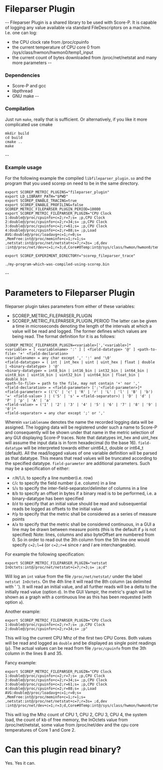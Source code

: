 # Fileparser Plugin
--
Fileparser Plugin is a shared library to be used with Score-P. It is capable of logging any value available via standard FileDescriptors on a machine. I.e. one can log:
* the CPU clock rate from /proc/cpuinfo
* the current temperature of CPU core 0 from /sys/class/hwmon/hwmon0/temp1_input
* the current count of bytes downloaded from /proc/net/netstat
and many more parameters
--
### Dependencies
* Score-P and gcc
* libpthread
* GNU make
--
### Compilation

Just run `make`, really that is sufficient.
Or alternatively, if you like it more complicated use cmake
```
mkdir build
cd build
cmake ..
make
```
--
### Example usage
For the following example the compiled `libfileparser_plugin.so` and the program that you used scorep on need to be in the same directory.
```
export SCOREP_METRIC_PLUGINS="fileparser_plugin"
export LD_LIBRARY_PATH="$PWD"
export SCOREP_ENABLE_TRACING=true
export SCOREP_ENABLE_PROFILING=false
SCOREP_METRIC_FILEPARSER_PLUGIN_PERIOD=10000
export SCOREP_METRIC_FILEPARSER_PLUGIN="CPU Clock 1:double@/proc/cpuinfo+c=2;r=7;s= ;p,CPU Clock 2:double@/proc/cpuinfo+c=2;r=34;s= ;p,CPU Clock 3:double@/proc/cpuinfo+c=2;r=61;s= ;p,CPU Clock 4:double@/proc/cpuinfo+c=2;r=88;s= ;p,Load AVG:double@/proc/loadavg+c=1;r=0;s= ,MemFree:int@/proc/meminfo+c=1;r=1;s= ,netstat:int@/proc/net/netstat+c=7;r=3s= ;d,dev    :int@/proc/net/dev+c=1;r=3;d,Core#0Temp:int@/sys/class/hwmon/hwmon0/temp1_input+c=0;r=0;p,Core#1Temp:int@/sys/class/hwmon/hwmon1/temp1_input+;p"

export SCOREP_EXPERIMENT_DIRECTORY="scorep_fileparser_trace"

./my-program-which-was-compiled-using-scorep.bin
```
--
# Parameters to Fileparser Plugin
fileparser plugin takes parameters from either of these variables:
* SCOREP_METRIC_FILEPARSER_PLUGIN
* SCOREP_METRIC_FILEPARSER_PLUGIN_PERIOD
The latter can be given a time in microseconds denoting the length of the intervals at which a value will be read and logged.
The former defines which values are being read. The format definition for it is as follows:

```
SCOREP_METRIC_FILEPARSER_PLUGIN=<variable>[','<variable>]*
<variable> = [ <variablename> ':' ] [ <field-datatype> '@' ] <path-to-file> '+' <field-declaration>
<variablename> = any char except ',' ':' and '\0'
<field-datatype> = ( int | int_hex | uint | uint_hex | float | double | <binary-datatype> ) '@'
<binary-datatype> = int8_bin | int16_bin | int32_bin | int64_bin | uint8_bin | uint16_bin | uint32_bin | uint64_bin | float_bin | double_bin
<path-to-file> = path to the file, may not contain '+' nor ','
<field-declaration> = <field-parameter> [';'<field-parameter>]*
<field-parameter> = (('C' | 'c' | 'R' | 'r' | 'L' | 'l' | 'B' | 'b')  '=' <field-value> ) | ('S' | 's' = <field-separator>) | 'D' | 'd' | 'P' | 'p' | 'A' | 'a'
<field-value> = ('1' | '2' | '3' | '4' | '5' | '6' | '7' | '8' | '9' | '0')*
<field-separator> = any char except ';' or ','
```
Wherein `variablename` denotes the name the recorded logging data will be assigned. The logging data will be registered under such a name to Score-P and consequently will be shown under that name in the metric selection of any GUI displaying Score-P traces.
Note that datatypes int_hex and uint_hex will assume the input data is in form hexadecimal (to the base 16).
`field-datatype` will be interpreted towards either uint64_t, double or int64_t (default). All the read/logged values of one variable definition will be parsed as that datatype. This means that read values will be truncated according to the specified datatype.
`field-parameter` are additional parameters. Such may be a specification of either:
* `r`/`R`/`l`/`L` to specify a line number(i.e. row)
* `C`/`c` to specify the field number (i.e. column) in a line
* `S`/`s` to specify the inter-field-separator/delimiter of columns in a line
* `B`/`b` to specify an offset in bytes if a binary read is to be performed, i.e. a binary-datatype has been specified
* `D`/`d` to specify that an initial value should be read and subsequential reads be logged as offsets to the initial value
* `P`/`p` to specify that the metric shall be considered as a series of measure points
* `A`/`a` to specify that the metric shall be considered continuous, in a GUI a line may be drawn between measure points (this is the default if `p` is not specified)
Note: lines, columns and also byteOffset are numbered from 0. So in order to read out the 3th column from the 5th line one would specify `c=2;l=4` (or `c=2;r=4` since *r* and *l* are interchangeable).

For example the following specification:
```
export SCOREP_METRIC_FILEPARSER_PLUGIN="netstat InOctets:int@/proc/net/netstat+c=7;r=3;s= ;a;d"
```
Will log an `int` value from the file `/proc/net/netstat/` under the label `netstat InOctets`. On the 4th line it will read the 8th column (as delimited with ' ').  It will read an initial value, and all further reads will be a delta to the initially read value (option `d`).  In the GUI Vampir, the metric's graph will be shown as a graph with a continuous line as this has been requested (with option `a`).

Another example:
```
export SCOREP_METRIC_FILEPARSER_PLUGIN="CPU Clock 1:double@/proc/cpuinfo+c=2;r=7;s= ;p,CPU Clock 2:double@/proc/cpuinfo+c=2;r=34;s= ;p"
```
This will log the current CPU Mhz of the first two CPU Cores. Both values will be read and logged as `double` and be displayed as single point readings (`p`). The actual values can be read from file `/proc/cpuinfo` from the 3th column in the lines 8 and 35.

Fancy example:
```
export SCOREP_METRIC_FILEPARSER_PLUGIN="CPU Clock 1:double@/proc/cpuinfo+c=2;r=7;s= ;p,CPU Clock 2:double@/proc/cpuinfo+c=2;r=34;s= ;p,CPU Clock 3:double@/proc/cpuinfo+c=2;r=61;s= ;p,CPU Clock 4:double@/proc/cpuinfo+c=2;r=88;s= ;p,Load AVG:double@/proc/loadavg+c=1;r=0;s= ,MemFree:int@/proc/meminfo+c=1;r=1;s= ,netstat:int@/proc/net/netstat+c=7;r=3s= ;d,dev    :int@/proc/net/dev+c=1;r=3;d,Core#0Temp:int@/sys/class/hwmon/hwmon0/temp1_input+c=0;r=0;p,Core#1Temp:int_hex@/sys/class/hwmon/hwmon1/temp1_input+;p"
```
This will log the Mhz count of CPU 1, CPU 2, CPU 3, CPU 4, the system load, the count of kb of free memory, the InOctets value from /proc/net/netstat, some value from /proc/net/dev and the cpu core temperatures of Core 1 and Core 2.

# Can this plugin read binary?
Yes. Yes it can.
